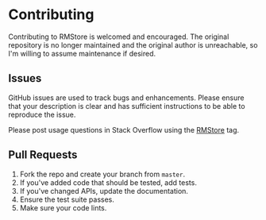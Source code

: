# Contributing

Contributing to RMStore is welcomed and encouraged. The original repository
is no longer maintained and the original author is unreachable, so I'm willing
to assume maintenance if desired.

## Issues  

GitHub issues are used to track bugs and enhancements. Please ensure that your 
description is clear and has sufficient instructions to be able to reproduce
the issue.

Please post usage questions in Stack Overflow using the 
[RMStore](http://stackoverflow.com/questions/tagged/rmstore) tag.

## Pull Requests

1. Fork the repo and create your branch from `master`.
2. If you've added code that should be tested, add tests.
3. If you've changed APIs, update the documentation. 
4. Ensure the test suite passes. 
5. Make sure your code lints. 
